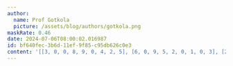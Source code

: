 ```yaml
---
author:
  name: Prof Gotkola
  picture: /assets/blog/authors/gotkola.png
maskRate: 0.46
date: 2024-07-06T08:00:02.016987
id: bf640fec-3b6d-11ef-9f85-c95db626c0e3
content: '[[3, 0, 0, 8, 9, 0, 4, 2, 5], [6, 0, 9, 5, 2, 0, 1, 0, 3], [2, 5, 4, 7, 0, 3, 9, 0, 8], [5, 9, 1, 3, 0, 0, 8, 4, 0], [0, 3, 0, 0, 0, 0, 5, 0, 0], [0, 0, 6, 0, 5, 9, 0, 0, 1], [1, 6, 3, 0, 0, 5, 2, 8, 9], [0, 7, 0, 0, 0, 0, 0, 0, 0], [0, 2, 0, 9, 0, 1, 6, 5, 0]]'
---
```

